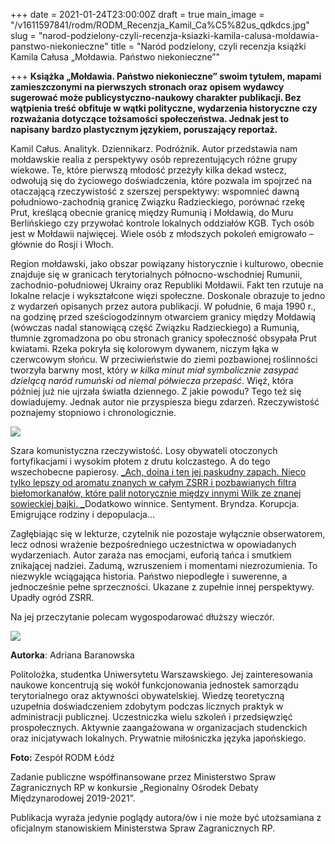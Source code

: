 +++
date = 2021-01-24T23:00:00Z
draft = true
main_image = "/v1611597841/rodm/RODM_Recenzja_Kamil_Ca%C5%82us_qdkdcs.jpg"
slug = "narod-podzielony-czyli-recenzja-ksiazki-kamila-calusa-moldawia-panstwo-niekonieczne"
title = "Naród podzielony, czyli recenzja książki Kamila Całusa „Mołdawia. Państwo niekonieczne”"

+++
**Książka „Mołdawia. Państwo niekonieczne” swoim tytułem, mapami zamieszczonymi na pierwszych stronach oraz opisem wydawcy sugerować może publicystyczno-naukowy charakter publikacji. Bez wątpienia treść obfituje w wątki polityczne, wydarzenia historyczne czy rozważania dotyczące tożsamości społeczeństwa. Jednak jest to napisany bardzo plastycznym językiem, poruszający reportaż.**

Kamil Całus. Analityk. Dziennikarz. Podróżnik. Autor przedstawia nam mołdawskie realia z perspektywy osób reprezentujących różne grupy wiekowe. Te, które pierwszą młodość przeżyły kilka dekad wstecz, odwołują się do życiowego doświadczenia, które pozwala im spojrzeć na otaczającą rzeczywistość z szerszej perspektywy: wspomnieć dawną południowo-zachodnią granicę Związku Radzieckiego, porównać rzekę Prut, kreślącą obecnie granicę między Rumunią i Mołdawią, do Muru Berlińskiego czy przywołać kontrole lokalnych oddziałów KGB. Tych osób jest w Mołdawii najwięcej. Wiele osób z młodszych pokoleń emigrowało – głównie do Rosji i Włoch.

Region mołdawski, jako obszar powiązany historycznie i kulturowo, obecnie znajduje się w granicach terytorialnych północno-wschodniej Rumunii, zachodnio-południowej Ukrainy oraz Republiki Mołdawii. Fakt ten rzutuje na lokalne relacje i wykształcone więzi społeczne. Doskonale obrazuje to jedno z wydarzeń opisanych przez autora publikacji. W południe, 6 maja 1990 r., na godzinę przed sześciogodzinnym otwarciem granicy między Mołdawią (wówczas nadal stanowiącą część Związku Radzieckiego) a Rumunią, tłumnie zgromadzona po obu stronach granicy społeczność obsypała Prut kwiatami. Rzeka pokryła się kolorowym dywanem, niczym łąka w czerwcowym słońcu. W przeciwieństwie do ziemi pozbawionej roślinności tworzyła barwny most, który _w kilka minut miał symbolicznie zasypać dzielącą naród rumuński od niemal półwiecza przepaść_. Więź, która później już nie ujrzała światła dziennego. Z jakie powodu? Tego też się dowiadujemy. Jednak autor nie przyspiesza biegu zdarzeń. Rzeczywistość poznajemy stopniowo i chronologicznie.

![](https://res.cloudinary.com/inspro/image/upload/v1611598122/rodm/moldawia_RODM_okladka_e65v3x.jpg)

Szara komunistyczna rzeczywistość. Losy obywateli otoczonych fortyfikacjami i wysokim płotem z drutu kolczastego. A do tego wszechobecne papierosy. [_Ach, doina i ten jej paskudny zapach. Nieco tylko lepszy od aromatu znanych w całym ZSRR i pozbawianych filtra biełomorkanałów, które palił notorycznie między innymi Wilk ze znanej sowieckiej bajki. _](https://www.rodm-lodz.pl/aktualnosci/k-calus-moldawia-panstwo-niekonieczne/ "https://www.rodm-lodz.pl/aktualnosci/k-calus-moldawia-panstwo-niekonieczne/")Dodatkowo winnice. Sentyment. Bryndza. Korupcja. Emigrujące rodziny i depopulacja…

Zagłębiając się w lekturze, czytelnik nie pozostaje wyłącznie obserwatorem, lecz odnosi wrażenie bezpośredniego uczestnictwa w opowiadanych wydarzeniach. Autor zaraża nas emocjami, euforią tańca i smutkiem znikającej nadziei. Zadumą, wzruszeniem i momentami niezrozumienia. To niezwykle wciągająca historia. Państwo niepodległe i suwerenne, a jednocześnie pełne sprzeczności. Ukazane z zupełnie innej perspektywy. Upadły ogród ZSRR.

Na jej przeczytanie polecam wygospodarować dłuższy wieczór.

![](https://res.cloudinary.com/inspro/image/upload/v1607458432/rodm/Adriana_Baranowska_RODM_d8yy2t.jpg)

**Autorka**: Adriana Baranowska

Politolożka, studentka Uniwersytetu Warszawskiego. Jej zainteresowania naukowe koncentrują się wokół funkcjonowania jednostek samorządu terytorialnego oraz aktywności obywatelskiej. Wiedzę teoretyczną uzupełnia doświadczeniem zdobytym podczas licznych praktyk w administracji publicznej. Uczestniczka wielu szkoleń i przedsięwzięć prospołecznych. Aktywnie zaangażowana w organizacjach studenckich oraz inicjatywach lokalnych. Prywatnie miłośniczka języka japońskiego.

**Foto:** Zespół RODM Łódź

Zadanie publiczne współfinansowane przez Ministerstwo Spraw Zagranicznych RP w konkursie „Regionalny Ośrodek Debaty Międzynarodowej 2019-2021”.

Publikacja wyraża jedynie poglądy autora/ów i nie może być utożsamiana z oficjalnym stanowiskiem Ministerstwa Spraw Zagranicznych RP.